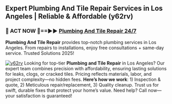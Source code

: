 ## Expert Plumbing And Tile Repair Services in Los Angeles | Reliable & Affordable (y62rv)  

<h3>🚿 ACT NOW 🌟==►► <a href="https://tinyurl.com/2ne6vx2x" rel="nofollow">Plumbing And Tile Repair 24/7</a></h3>

**Plumbing And Tile Repair** provides top-notch plumbing services in Los Angeles. From repairs to installations, enjoy free consultations + same-day service. Trusted Solutions 2025!

[![y62rv](https://i.imgur.com/4PFF4AK.jpeg)](https://tinyurl.com/2ne6vx2x)
Looking for top-tier **Plumbing and Tile Repair** in Los Angeles? Our expert team combines precision with affordability, ensuring lasting solutions for leaks, clogs, or cracked tiles. Pricing reflects materials, labor, and project complexity—no hidden fees. **Here’s how we work**: 1) Inspection & quote, 2) Meticulous repair/replacement, 3) Quality cleanup. Trust us for swift, durable fixes that protect your home’s value. Need help? Call now—your satisfaction is guaranteed!